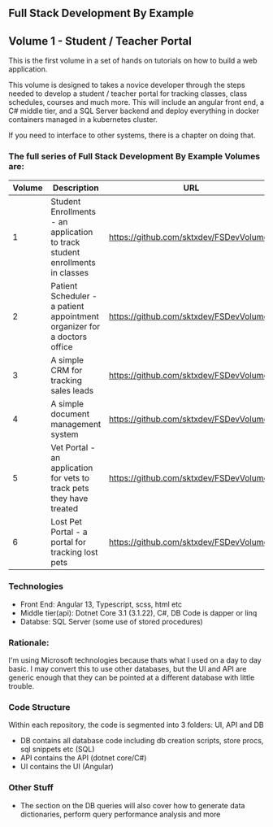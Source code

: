 ## Full Stack Development By Example
## Volume 1 - Student / Teacher Portal

This is the first volume in a set of hands on tutorials on how to build a web application. 

This volume is designed to  takes a novice developer through the steps needed to develop a student / teacher portal for tracking classes, class schedules, courses and much more.
This will include an angular front end, a C# middle tier, and a SQL Server backend and deploy everything in docker containers managed in a kubernetes cluster.

If you need to interface to other systems, there is a chapter on doing that.

### The full series of Full Stack Development By Example Volumes are:
| Volume   | Description | URL |
| -------- | ----------- | --- |
| 1 | Student Enrollments - an application to track student enrollments in classes	|	https://github.com/sktxdev/FSDevVolume1 |
| 2 | Patient Scheduler - a patient appointment organizer for a doctors office	|	https://github.com/sktxdev/FSDevVolume2 |
| 3 | A simple CRM for tracking sales leads	|	https://github.com/sktxdev/FSDevVolume3 |
| 4 | A simple document management system	|	https://github.com/sktxdev/FSDevVolume4 |
| 5 | Vet Portal - an application for vets to track pets they have treated	|	https://github.com/sktxdev/FSDevVolume5 |
| 6 | Lost Pet Portal - a portal for tracking lost pets	|	https://github.com/sktxdev/FSDevVolume6 |

### Technologies
- Front End: Angular 13, Typescript, scss, html etc
- Middle tier(api): Dotnet Core 3.1 (3.1.22), C#, DB Code is dapper or linq
- Databse: SQL Server (some use of stored procedures)

### Rationale:
I'm using Microsoft technologies because thats what I used on a day to day basic. I may convert this to use other databases, but the UI and API are generic enough that they can be pointed at a different database with little trouble.

### Code Structure
Within each repository, the code is segmented into 3 folders: UI, API and DB
- DB contains all database code including db creation scripts, store procs, sql snippets etc (SQL)
- API contains the API (dotnet core/C#)
- UI contains the UI (Angular)

### Other Stuff
- The section on the DB queries will also cover how to generate data dictionaries, perform query performance analysis and more
